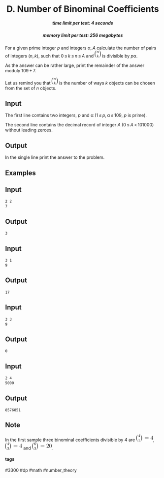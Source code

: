 <h1 style='text-align: center;'> D. Number of Binominal Coefficients</h1>

<h5 style='text-align: center;'>time limit per test: 4 seconds</h5>
<h5 style='text-align: center;'>memory limit per test: 256 megabytes</h5>

For a given prime integer *p* and integers α, *A* calculate the number of pairs of integers (*n*, *k*), such that 0 ≤ *k* ≤ *n* ≤ *A* and ![](images/a4b0ae77c1b1e95e3cba7276cfb7fecdb99b4221.png) is divisible by *p*α. 

As the answer can be rather large, print the remainder of the answer moduly 109 + 7.

Let us remind you that ![](images/a4b0ae77c1b1e95e3cba7276cfb7fecdb99b4221.png) is the number of ways *k* objects can be chosen from the set of *n* objects.

## Input

The first line contains two integers, *p* and α (1 ≤ *p*, α ≤ 109, *p* is prime). 

The second line contains the decimal record of integer *A* (0 ≤ *A* < 101000) without leading zeroes.

## Output

In the single line print the answer to the problem.

## Examples

## Input


```
2 2  
7  

```
## Output


```
3  

```
## Input


```
3 1  
9  

```
## Output


```
17  

```
## Input


```
3 3  
9  

```
## Output


```
0  

```
## Input


```
2 4  
5000  

```
## Output


```
8576851  

```
## Note

In the first sample three binominal coefficients divisible by 4 are ![](images/a4c2b94fb12d1298dafcd1d14d7e1f6a47500264.png), ![](images/80436d3bb1008bf8943b41f46211501e7fea05e9.png) and ![](images/bb01b873c593007ca5b10a8897a71c4b0d7dabae.png).



#### tags 

#3300 #dp #math #number_theory 